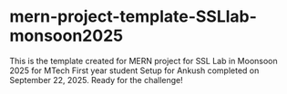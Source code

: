 # mern-project-template-SSLlab-monsoon2025
This is the template created for MERN project for SSL Lab in Moonsoon 2025 for MTech First year student 
Setup for Ankush completed on September 22, 2025. Ready for the challenge!